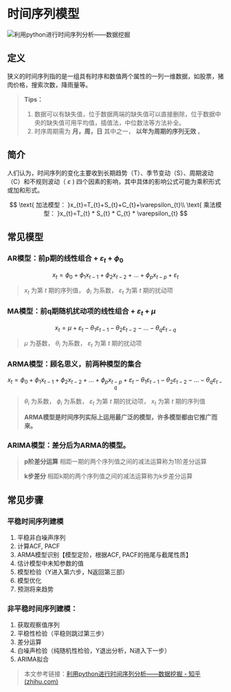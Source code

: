 # 时间序列模型

![利用python进行时间序列分析——数据挖掘](https://pic3.zhimg.com/v2-304e37461bab47310a5f488c62dc4a1f_1440w.jpg?source=172ae18b)

## 定义

狭义的时间序列指的是一组具有时序和数值两个属性的一列一维数据，如股票，猪肉价格，搜索次数，降雨量等。

> **Tips：** 
>
> 1. 数据可以有缺失值，位于数据两端的缺失值可以直接删除，位于数据中央的缺失值可用平均值，插值法，中位数法等方法补全。
> 2. 时序周期需为 **月，周，日** 其中之一， **以年为周期的序列无效** 。

## 简介

人们认为，时间序列的变化主要收到长期趋势（T）、季节变动（S）、周期波动（C）和不规则波动（ $\varepsilon$​​​ ) 四个因素的影响，其中具体的影响公式可能为乘积形式或加和形式。 


$$
\text{ 加法模型： }x_{t}=T_{t}+S_{t}+C_{t}+\varepsilon_{t}\\
\text{ 乘法模型： }x_{t}=T_{t} * S_{t} * C_{t} * \varepsilon_{t}
$$

 

## 常见模型

### AR模型：前p期的线性组合 + $\varepsilon_t$​ + $\phi_0$​ 

$$
x_{t}=\phi_{0}+\phi_{1} x_{t-1}+\phi_{2} x_{t-2}+\ldots+\phi_{p} x_{t-p}+\varepsilon_{t}
$$

>  $x_t$ 为第 $t$ 期的序列值， $\phi_i$ 为系数， $\varepsilon_t$ 为第 $t$ 期的扰动项

### MA模型：前q期随机扰动项的线性组合 + $\varepsilon_t$​ + $\mu$​ 

$$
x_{t}=\mu+\varepsilon_{t}-\theta_{1} \varepsilon_{t-1}-\theta_{2} \varepsilon_{t-2}-\ldots-\theta_{q} \varepsilon_{t-q}
$$

>  $\mu$ 为基数， $\theta_i$ 为系数， $\varepsilon_t$​ 为第 $t$ 期的扰动项

### ARMA模型：顾名思义，前两种模型的集合

$$
x_{t}=\phi_{0}+\phi_{1} x_{t-1}+\phi_{2} x_{t-2}+\ldots+\phi_{p} x_{t-p}+\varepsilon_{t}-\theta_{1} \varepsilon_{t-1}-\theta_{2} \varepsilon_{t-2}-\ldots-\theta_{q} \varepsilon_{t-q}
$$

>   $\theta_i$ 为系数， $\phi_i$ 为系数， $\varepsilon_t$ 为第 $t$ 期的扰动项， $x_t$ 为第 $t$​ 期的序列值
>
>  **ARMA模型是时间序列实际上运用最广泛的模型，许多模型都由它推广而来。** 

### ARIMA模型：差分后为ARMA的模型。

> **p阶差分运算** 
> 相距一期的两个序列值之间的减法运算称为1阶差分运算
>
> **k步差分** 
> 相距k期的两个序列值之间的减法运算称为k步差分运算

## 常见步骤

### 平稳时间序列建模

1. 平稳非白噪声序列
2. 计算ACF, PACF
3. ARMA模型识别【模型定阶，根据ACF, PACF的拖尾与截尾性质】
4. 估计模型中未知参数的值
5. 模型检验（Y进入第六步，N返回第三部）
6. 模型优化
7. 预测将来趋势


### 非平稳时间序列建模：

1. 获取观察值序列
2. 平稳性检验（平稳则跳过第三步）
3. 差分运算
4. 白噪声检验（纯随机性检验，Y退出分析，N进入下一步）
5. ARIMA拟合



> 本文参考链接：[利用python进行时间序列分析——数据挖掘 - 知乎 (zhihu.com)](https://zhuanlan.zhihu.com/p/35128342)

